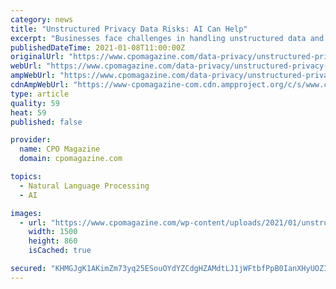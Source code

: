 ```yaml
---
category: news
title: "Unstructured Privacy Data Risks: AI Can Help"
excerpt: "Businesses face challenges in handling unstructured data and staying compliant with privacy regulations. With newer approaches, AI will be able to assist much better in data governance tasks."
publishedDateTime: 2021-01-08T11:00:00Z
originalUrl: "https://www.cpomagazine.com/data-privacy/unstructured-privacy-data-risks-ai-can-help/"
webUrl: "https://www.cpomagazine.com/data-privacy/unstructured-privacy-data-risks-ai-can-help/"
ampWebUrl: "https://www.cpomagazine.com/data-privacy/unstructured-privacy-data-risks-ai-can-help/amp/"
cdnAmpWebUrl: "https://www-cpomagazine-com.cdn.ampproject.org/c/s/www.cpomagazine.com/data-privacy/unstructured-privacy-data-risks-ai-can-help/amp/"
type: article
quality: 59
heat: 59
published: false

provider:
  name: CPO Magazine
  domain: cpomagazine.com

topics:
  - Natural Language Processing
  - AI

images:
  - url: "https://www.cpomagazine.com/wp-content/uploads/2021/01/unstructured-privacy-data-risks-ai-can-help_1500.jpg"
    width: 1500
    height: 860
    isCached: true

secured: "KHMGJgK1AKimZm73yq25ESouOYdYZCdgHZAMdtLJ1jWFtbfPpB0IanXHyUOZIcRlQtAtBUWEbThKY74vCruZBRmONy67ppCd+suDz0a17KTAwVzn5doP4rmJnEAAhyqqyn40J/EAxADqV0mGvTWzYO1EM90O/GG4VY8ph8RmTfYYzjQCZnBf4FZxvXYxc1G3KszTdEndYQBVtHDRjmBTR+5EEg0bwUUPnuHsPQ3m3nRbY46h1H0vL3ClUPqSZmT5qm6IcgzPSuDb8xMjEg8RyHIJV4Q7y1bU6qcJwI3PNz+OcvmQYGI4D+ANideQwjqVgZt1651nezpJOlQ+VQ0DeINt5JOunAdXu1rh92hnojI=;jw9e+4HMy63twpGdxHmPXg=="
---
```


